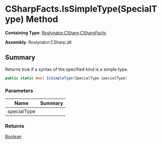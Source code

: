 # CSharpFacts\.IsSimpleType\(SpecialType\) Method

**Containing Type**: [Roslynator.CSharp](../../README.md)\.[CSharpFacts](../README.md)

**Assembly**: Roslynator\.CSharp\.dll

## Summary

Returns true if a syntax of the specified kind is a simple type\.

```csharp
public static bool IsSimpleType(SpecialType specialType)
```

### Parameters

| Name | Summary |
| ---- | ------- |
| specialType | |

### Returns

[Boolean](https://docs.microsoft.com/en-us/dotnet/api/system.boolean)

